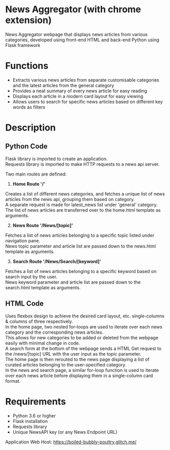 # News Aggregator (with chrome extension)

News Aggregator webpage that displays news articles from various categories, developed using front-end HTML and back-end Python using Flask framework

# Functions
- Extracts various news articles from separate customisable categories and the latest articles from the general category
- Provides a neat summary of every news article for easy reading
- Displays each article in a modern card layout for easy viewing
- Allows users to search for specific news articles based on different key words as filters

# Description

## Python Code
Flask library is imported to create an application.\
Requests library is imported to make HTTP requests to a news api server.

Two main routes are defined:

1. **Home Route '/'**

  Creates a list of different news categories, and fetches a unique list of news articles from the news api, grouping them based on category.\
  A separate request is made for latest_news list under 'general' category.\
  The list of news articles are transferred over to the home.html template as arguments.

2. **News Route '/News/[topic]'**

  Fetches a list of news articles belonging to a specific topic listed under navigation pane.\
  News topic parameter and article list are passed down to the news.html template as arguments.

3. **Search Route '/News/Search/[keyword]'**

  Fetches a list of news articles belonging to a specific keyword based on search input by the user.\
  News keyword parameter and article list are passed down to the search.html template as arguments.

## HTML Code
Uses flexbox design to achieve the desired card layout, etc. single-columns & columns of three respectively.\
In the home page, two nested for-loops are used to iterate over each news category and the corresponding news articles.\
This allows for new categories to be added or deleted from the webpage easily with minimal change in code.\
A search form at the bottom of the webpage sends a HTML Get request to the /news/[topic] URL with the user input as the topic parameter.\
The home page is then rerouted to the news page displaying a list of curated articles belonging to the user-specified category.\
In the news and search page, a similar for-loop function is used to iterate over each news article before displaying them in a single-column card format.

# Requirements
- Python 3.6 or higher
- Flask installation
- Requests library
- Unique NewsAPI key (or any News Endpoint URL)

Application Web Host: https://boiled-bubbly-poultry.glitch.me/
